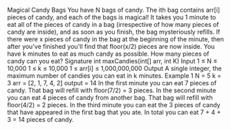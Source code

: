 Magical Candy Bags
You have N bags of candy. The ith bag contains arr[i] pieces of candy, and each of the bags is magical!
It takes you 1 minute to eat all of the pieces of candy in a bag (irrespective of how many pieces of candy are inside), and as soon as you finish, the bag mysteriously refills. If there were x pieces of candy in the bag at the beginning of the minute, then after you've finished you'll find that floor(x/2) pieces are now inside.
You have k minutes to eat as much candy as possible. How many pieces of candy can you eat?
Signature
int maxCandies(int[] arr, int K)
Input
1 ≤ N ≤ 10,000
1 ≤ k ≤ 10,000
1 ≤ arr[i] ≤ 1,000,000,000
Output
A single integer, the maximum number of candies you can eat in k minutes.
Example 1
N = 5 
k = 3
arr = [2, 1, 7, 4, 2]
output = 14
In the first minute you can eat 7 pieces of candy. That bag will refill with floor(7/2) = 3 pieces.
In the second minute you can eat 4 pieces of candy from another bag. That bag will refill with floor(4/2) = 2 pieces.
In the third minute you can eat the 3 pieces of candy that have appeared in the first bag that you ate.
In total you can eat 7 + 4 + 3 = 14 pieces of candy.